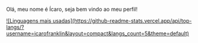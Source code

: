 Olá, meu nome é Ícaro, seja bem vindo ao meu perfil!

<div>
  <a href = "https://github.com/icarofranklin/icarofranklin">
    ![Linguagens mais usadas](https://github-readme-stats.vercel.app/api/top-langs/?username=icarofranklin&layout=compact&langs_count=5&theme=default)
</div>
